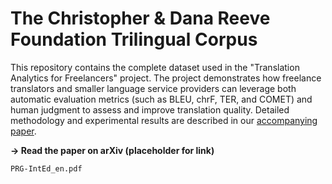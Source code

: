# The Christopher & Dana Reeve Foundation Trilingual Corpus
This repository contains the complete dataset used in the "Translation Analytics for Freelancers" project. The project demonstrates how freelance translators and smaller language service providers can leverage both automatic evaluation metrics (such as BLEU, chrF, TER, and COMET) and human judgment to assess and improve translation quality. Detailed methodology and experimental results are described in our [accompanying paper](https://arxiv.org/abs/2210.00613). 

**→ Read the paper on arXiv (placeholder for link)**

`PRG-IntEd_en.pdf`

